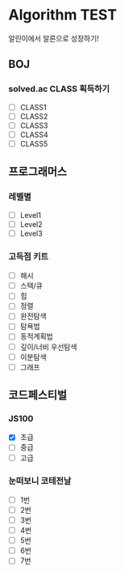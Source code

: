 # Algorithm TEST

알린이에서 알른으로 성장하기!

## BOJ

### solved.ac CLASS 획득하기

- [ ] CLASS1
- [ ] CLASS2
- [ ] CLASS3
- [ ] CLASS4
- [ ] CLASS5

## 프로그래머스

### 레벨별

- [ ] Level1
- [ ] Level2
- [ ] Level3

### 고득점 키트

- [ ] 해시
- [ ] 스택/큐
- [ ] 힙
- [ ] 정렬
- [ ] 완전탐색
- [ ] 탐욕법
- [ ] 동적계획법
- [ ] 깊이/너비 우선탐색
- [ ] 이분탐색
- [ ] 그래프

## 코드페스티벌

### JS100

- [x] 초급
- [ ] 중급
- [ ] 고급

### 눈떠보니 코테전날

- [ ] 1번
- [ ] 2번
- [ ] 3번
- [ ] 4번
- [ ] 5번
- [ ] 6번
- [ ] 7번
